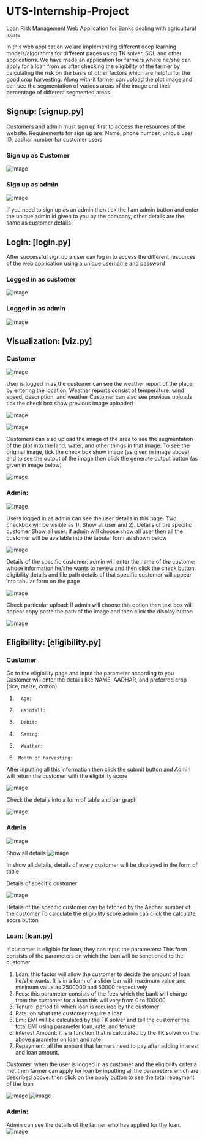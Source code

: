 # UTS-Internship-Project

Loan Risk Management Web Application for Banks dealing with agricultural loans

In this web application we are implementing different deep learning models/algorithms for different pages using TK solver, SQL and other applications.  We have made an application for farmers where he/she can apply for a loan from us after checking the eligibility of the farmer by calculating the risk on the basis of other factors which are helpful for the good crop harvesting. Along with-it farmer can upload the plot image and can see the segmentation of various areas of the image and their percentage of different segmented areas.

## Signup: [signup.py]
Customers and admin must sign up first to access the resources of the website.
Requirements for sign up are:
Name, phone number, unique user ID, aadhar number for customer users 

### Sign up as Customer

 ![image](https://user-images.githubusercontent.com/67017561/147593713-a42fc670-d5e3-410b-b264-bd94b0b53c11.png)

### Sign up as admin
![image](https://user-images.githubusercontent.com/67017561/147593758-13e7f75f-278f-4451-b5ad-c11054880f95.png)
     

If you need to sign up as an admin then tick the I am admin button and enter the unique admin id given to you by the company, other details are the same as customer details


## Login: [login.py]
After successful sign up a user can log in to access the different resources of the web application using a unique username and password


### Logged in as customer                                                 
   
![image](https://user-images.githubusercontent.com/67017561/147593807-9078452e-f50a-469b-ac57-cac2d36c067f.png)


### Logged in as admin 
 
![image](https://user-images.githubusercontent.com/67017561/147593822-87a5b45a-7da7-4365-b879-96088074deba.png)

## Visualization: [viz.py]
### Customer
![image](https://user-images.githubusercontent.com/67017561/147593848-1340b0a1-ce78-42ea-9e3b-422b12630169.png)

User is logged in as the customer can see the weather report of the place by entering the location. Weather reports consist of temperature, wind speed, description, and weather
Customer can also see previous uploads tick the check box show previous image uploaded 

![image](https://user-images.githubusercontent.com/67017561/147593864-c8750d90-25cf-4e6f-84ef-8c1fe10bd056.png)
	
![image](https://user-images.githubusercontent.com/67017561/147593872-1c2b99f2-f758-4672-b734-49919e235234.png)
 
Customers can also upload the image of the area to see the segmentation of the plot into the land, water, and other things in that image. To see the original image, tick the check box show image (as given in image above) and to see the output of the image then click the generate output button (as given in image below)

 
![image](https://user-images.githubusercontent.com/67017561/147593884-053469e6-6225-4763-9e53-04dc0454168d.png)

### Admin:

![image](https://user-images.githubusercontent.com/67017561/147593906-f6f27ff4-5583-48b3-8fc6-6de8d8412ede.png)

Users logged in as admin can see the user details in this page.
Two checkbox will be visible as 1). Show all user and 2). Details of the specific customer
Show all user: if admin will choose show all user then all the customer will be available into the tabular form as shown below
 
![image](https://user-images.githubusercontent.com/67017561/147593917-32984a7c-76e7-4315-ae99-d7e126ea424f.png)
 

Details of the specific customer: admin will enter the name of the customer whose information he/she wants to review and then click the check button.
eligibility details and file path details of that specific customer will appear into tabular form on the page
 
![image](https://user-images.githubusercontent.com/67017561/147593925-5bce6524-e5f0-44b0-85ca-2d57f5ed3319.png)


Check particular upload:
If admin will choose this option then text box will appear copy paste the path of the image and then click the display button 

![image](https://user-images.githubusercontent.com/67017561/147593935-24a4c1e9-e8ec-4da0-be1d-bd8476787d0a.png)


## Eligibility: [eligibility.py]

### Customer 
Go to the eligibility page and input the parameter according to you 
Customer will enter the details like NAME, AADHAR, and preferred crop (rice, maize, cotton)
  1.       Age:
  2.       Rainfall:
  3.       Debit:
  4.       Saving:
  5.       Weather:
  6.      Month of harvesting:   
After inputting all this information then click the submit button and Admin will return the customer with the eligibility score   

![image](https://user-images.githubusercontent.com/67017561/147594001-2e0751f4-74b4-42b0-bed5-d332bb9662b8.png)


Check the details into a form of table and bar graph 

![image](https://user-images.githubusercontent.com/67017561/147594020-b1714e16-8174-4a06-aa6f-2d032693d4f2.png)


### Admin

![image](https://user-images.githubusercontent.com/67017561/147594051-8556e6c5-5e53-4e21-8fd1-6a50d36d8338.png)
 	       
Show all details
![image](https://user-images.githubusercontent.com/67017561/147594061-a0ce4a0e-2cfc-4f35-91a9-1e6a73d258cd.png)

 
In show all details, details of every customer will be displayed in the form of table 


Details of specific customer

![image](https://user-images.githubusercontent.com/67017561/147594078-ae3d10c8-c03c-44f6-9949-771358e9d5a7.png)


Details of the specific customer can be fetched by the Aadhar number of the customer
To calculate the eligibility score admin can click the calculate score button  

### Loan: [loan.py]

If customer is eligible for loan, they can input the parameters:
This form consists of the parameters on which the loan will be sanctioned to the customer
1. Loan: this factor will allow the customer to decide the amount of loan he/she wants. It is in a form of a slider bar with maximum value and minimum value as 2500000 and 50000 respectively
2. Fees: this parameter consists of the fees which the bank will charge from the customer for a loan this will vary from 0 to 100000
3. Tenure: period till which loan is required by the customer
4. Rate: on what rate customer require a loan
5. Emi: EMI will be calculated by the TK solver and tell the customer the total EMI using parameter loan, rate, and tenure
6. Interest Amount: it is a function that is calculated by the TK solver on the above parameter on loan and rate
7. Repayment: all the amount that farmers need to pay after adding interest and loan amount.


Customer: when the user is logged in as customer and the eligibility criteria met then farmer can apply for loan by inputting all the parameters which are described above. then click on the apply button to see the total repayment of the loan 

![image](https://user-images.githubusercontent.com/67017561/147594107-adcfade2-6544-483d-9f5a-7aa4233e8758.png)
![image](https://user-images.githubusercontent.com/67017561/147594116-406f8cb5-df7c-4b5b-bfae-2d61e1e4cc5b.png)


### Admin:
Admin can see the details of the farmer who has applied for the loan.
![image](https://user-images.githubusercontent.com/67017561/147594129-018002fa-0970-4232-bb38-ddadea0c5387.png)


